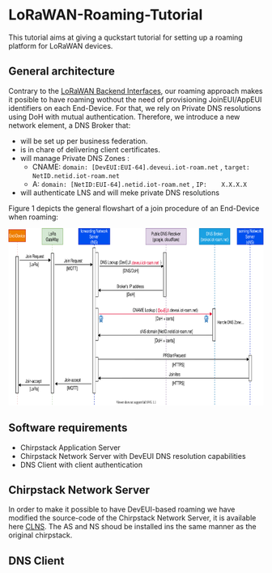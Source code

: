 # LoRaWAN-Roaming-Tutorial

This tutorial aims at giving a quckstart tutorial for setting up a roaming platform for LoRaWAN devices.

## General architecture

Contrary to the [LoRaWAN Backend Interfaces], our roaming approach makes it posible to have roaming wothout the need of provisioning JoinEUI/AppEUI identifiers on each End-Device. For that, we rely on Private DNS resolutions using DoH with mutual authentication. Therefore, we introduce a new network element, a DNS Broker that: 

- will be set up per business federation.
- is in chare of delivering client certificates.
- will manage Private DNS Zones : 
  - CNAME:  ``` domain: [DevEUI:EUI-64].deveui.iot-roam.net ``` , ``` target: NetID.netid.iot-roam.net ``` 
  - A:      ``` domain: [NetID:EUI-64].netid.iot-roam.net ``` ,  ``` IP: 	X.X.X.X ``` 
- will authenticate LNS and will meke private DNS resolutions

Figure 1 depicts the general flowshart of a join procedure of an End-Device when roaming:

<p align="center">
  <img width="800" height="350" src="https://github.com/MarinoMtz/LoRaWAN-Roaming-Tutorial/blob/main/images/echange.svg">
</p>

## Software requirements 

- Chirpstack Application Server
- Chirpstack Network Server with DevEUI DNS resolution capabilities
- DNS Client with client authentication

## Chirpstack Network Server

In order to make it possible to have DevEUI-based roaming we have modified the source-code of the Chirpstack Network Server, it is available here [CLNS]. The AS and NS shoud be installed ins the same manner as the original chirpstack.

## DNS Client


[LoRaWAN Backend Interfaces]: https://lora-alliance.org/resource_hub/ts002-110-lorawan-backend-interfaces/
[CLNS]: https://github.com/MarinoMtz/chirpstack-network-server
